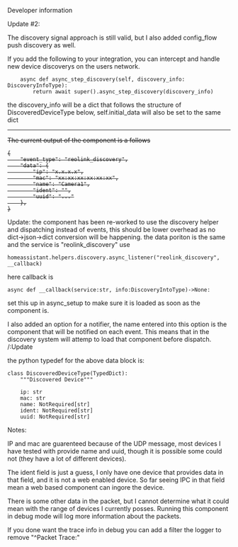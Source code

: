 Developer information

Update #2:

The discovery signal approach is still valid, but I also added config_flow push discovery as well.

If you add the following to your integration, you can intercept and handle new device discoverys on the users network.

```
    async def async_step_discovery(self, discovery_info: DiscoveryInfoType):
        return await super().async_step_discovery(discovery_info)

```

the discovery_info will be a dict that follows the structure of DiscoveredDeviceType below, self.initial_data will also be set to the same dict

----

<del>
The current output of the component is a follows

```
{
    "event_type": "reolink_discovery",
    "data": {
        "ip": "x.x.x.x",
        "mac": "xx:xx:xx:xx:xx:xx",
        "name": "Camera1",
        "ident": "",
        "uuid": "..."
    },
}
```
</del>

Update: the component has been re-worked to use the discovery helper and dispatching instead of events, this should be lower overhead as no dict->json->dict conversion will be happening. the data poriton is the same and the service is "reolink_discovery"
use
```
homeassistant.helpers.discovery.async_listener("reolink_discovery", __callback)
```
here callback is
```
async def __callback(service:str, info:DiscoveryIntoType)->None:
```
set this up in async_setup to make sure it is loaded as soon as the component is.

I also added an option for a notifier, the name entered into this option is the component that will be notified on each event.
This means that in the discovery system will attemp to load that component before dispatch.
/:Update

the python typedef for the above data block is:

```
class DiscoveredDeviceType(TypedDict):
    """Discovered Device"""

    ip: str
    mac: str
    name: NotRequired[str]
    ident: NotRequired[str]
    uuid: NotRequired[str]
```

Notes:

IP and mac are guarenteed because of the UDP message, most devices I have tested with provide name and uuid, though it is possible some could not (they have a lot of different devices).

The ident field is just a guess, I only have one device that provides data in that field, and it is not a web enabled device.
So far seeing IPC in that field mean a web based component can ingore the device.

There is some other data in the packet, but I cannot determine what it could mean with the range of devices I currently posses. Running this component in debug mode will log more information about the packets.

If you done want the trace info in debug you can add a filter the logger to remove "^Packet Trace:"
